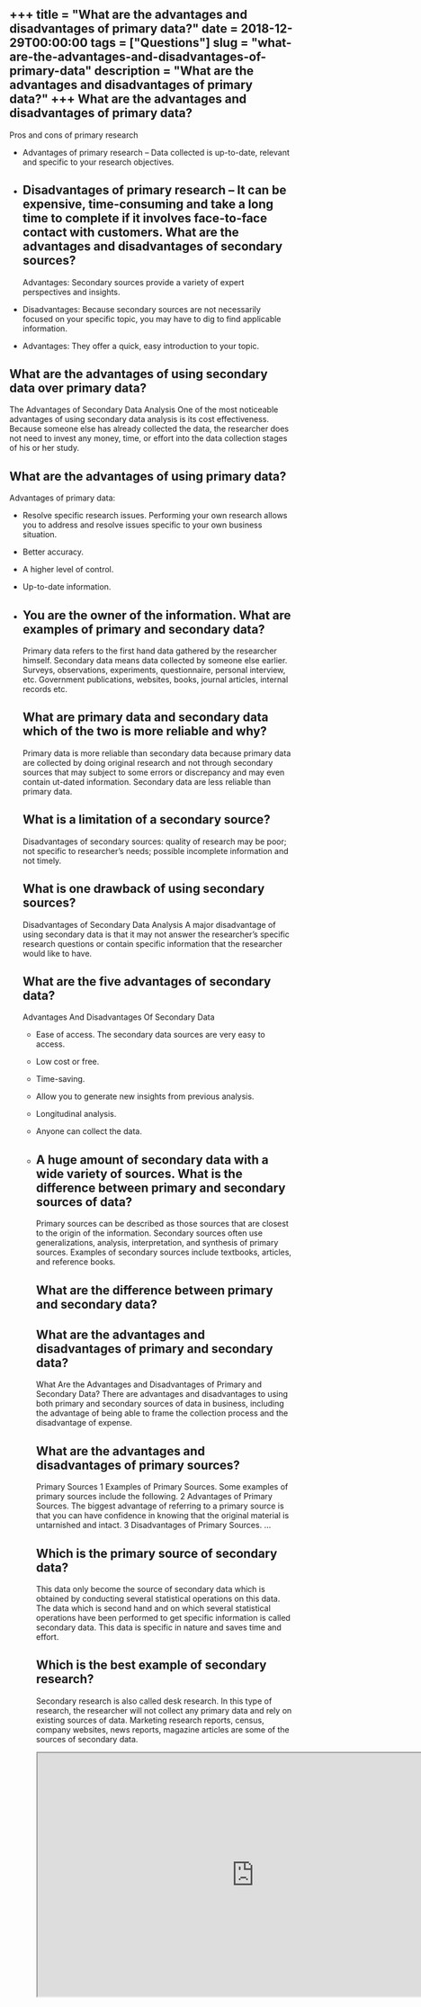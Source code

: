 +++
title = "What are the advantages and disadvantages of primary data?"
date = 2018-12-29T00:00:00
tags = ["Questions"]
slug = "what-are-the-advantages-and-disadvantages-of-primary-data"
description = "What are the advantages and disadvantages of primary data?"
+++
What are the advantages and disadvantages of primary data?
----------------------------------------------------------

Pros and cons of primary research

- Advantages of primary research – Data collected is up-to-date, relevant and specific to your research objectives.
- Disadvantages of primary research – It can be expensive, time-consuming and take a long time to complete if it involves face-to-face contact with customers. What are the advantages and disadvantages of secondary sources?
    ---------------------------------------------------------------
    
    Advantages: Secondary sources provide a variety of expert perspectives and insights.
- Disadvantages: Because secondary sources are not necessarily focused on your specific topic, you may have to dig to find applicable information.
- Advantages: They offer a quick, easy introduction to your topic.

What are the advantages of using secondary data over primary data?
------------------------------------------------------------------

The Advantages of Secondary Data Analysis One of the most noticeable advantages of using secondary data analysis is its cost effectiveness. Because someone else has already collected the data, the researcher does not need to invest any money, time, or effort into the data collection stages of his or her study.

What are the advantages of using primary data?
----------------------------------------------

Advantages of primary data:

- Resolve specific research issues. Performing your own research allows you to address and resolve issues specific to your own business situation.
- Better accuracy.
- A higher level of control.
- Up-to-date information.
- You are the owner of the information. What are examples of primary and secondary data?
    ------------------------------------------------
    
    Primary data refers to the first hand data gathered by the researcher himself. Secondary data means data collected by someone else earlier. Surveys, observations, experiments, questionnaire, personal interview, etc. Government publications, websites, books, journal articles, internal records etc.
    
    What are primary data and secondary data which of the two is more reliable and why?
    -----------------------------------------------------------------------------------
    
    Primary data is more reliable than secondary data because primary data are collected by doing original research and not through secondary sources that may subject to some errors or discrepancy and may even contain ut-dated information. Secondary data are less reliable than primary data.
    
    What is a limitation of a secondary source?
    -------------------------------------------
    
    Disadvantages of secondary sources: quality of research may be poor; not specific to researcher’s needs; possible incomplete information and not timely.
    
    What is one drawback of using secondary sources?
    ------------------------------------------------
    
    Disadvantages of Secondary Data Analysis A major disadvantage of using secondary data is that it may not answer the researcher’s specific research questions or contain specific information that the researcher would like to have.
    
    What are the five advantages of secondary data?
    -----------------------------------------------
    
    Advantages And Disadvantages Of Secondary Data
    
    
    - Ease of access. The secondary data sources are very easy to access.
    - Low cost or free.
    - Time-saving.
    - Allow you to generate new insights from previous analysis.
    - Longitudinal analysis.
    - Anyone can collect the data.
    - A huge amount of secondary data with a wide variety of sources. What is the difference between primary and secondary sources of data?
        ---------------------------------------------------------------------
        
        Primary sources can be described as those sources that are closest to the origin of the information. Secondary sources often use generalizations, analysis, interpretation, and synthesis of primary sources. Examples of secondary sources include textbooks, articles, and reference books.
        
        What are the difference between primary and secondary data?
        -----------------------------------------------------------
        
        What are the advantages and disadvantages of primary and secondary data?
        ------------------------------------------------------------------------
        
        What Are the Advantages and Disadvantages of Primary and Secondary Data? There are advantages and disadvantages to using both primary and secondary sources of data in business, including the advantage of being able to frame the collection process and the disadvantage of expense.
        
        What are the advantages and disadvantages of primary sources?
        -------------------------------------------------------------
        
        Primary Sources 1 Examples of Primary Sources. Some examples of primary sources include the following. 2 Advantages of Primary Sources. The biggest advantage of referring to a primary source is that you can have confidence in knowing that the original material is untarnished and intact. 3 Disadvantages of Primary Sources. …
        
        Which is the primary source of secondary data?
        ----------------------------------------------
        
        This data only become the source of secondary data which is obtained by conducting several statistical operations on this data. The data which is second hand and on which several statistical operations have been performed to get specific information is called secondary data. This data is specific in nature and saves time and effort.
        
        Which is the best example of secondary research?
        ------------------------------------------------
        
        Secondary research is also called desk research. In this type of research, the researcher will not collect any primary data and rely on existing sources of data. Marketing research reports, census, company websites, news reports, magazine articles are some of the sources of secondary data.
        
        <iframe allow="accelerometer; autoplay; clipboard-write; encrypted-media; gyroscope; picture-in-picture" allowfullscreen="" class="__youtube_prefs__  epyt-is-override  no-lazyload" data-no-lazy="1" data-origheight="433" data-origwidth="770" data-skipgform_ajax_framebjll="" height="433" id="_ytid_83050" loading="lazy" src="https://www.youtube.com/embed/0_HpiRFrNAk?enablejsapi=1&autoplay=0&cc_load_policy=0&cc_lang_pref=&iv_load_policy=1&loop=0&modestbranding=0&rel=1&fs=1&playsinline=0&autohide=2&theme=dark&color=red&controls=1&" title="YouTube player" width="770"></iframe>